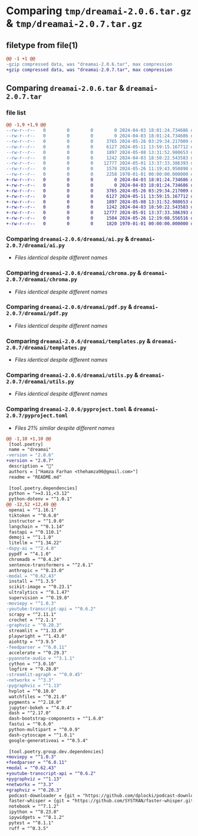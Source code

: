# Comparing `tmp/dreamai-2.0.6.tar.gz` & `tmp/dreamai-2.0.7.tar.gz`

## filetype from file(1)

```diff
@@ -1 +1 @@
-gzip compressed data, was "dreamai-2.0.6.tar", max compression
+gzip compressed data, was "dreamai-2.0.7.tar", max compression
```

## Comparing `dreamai-2.0.6.tar` & `dreamai-2.0.7.tar`

### file list

```diff
@@ -1,9 +1,9 @@
--rw-r--r--   0        0        0        0 2024-04-03 18:01:24.734686 dreamai-2.0.6/README.md
--rw-r--r--   0        0        0        0 2024-04-03 18:01:24.734686 dreamai-2.0.6/dreamai/__init__.py
--rw-r--r--   0        0        0     3765 2024-05-26 03:29:34.217009 dreamai-2.0.6/dreamai/ai.py
--rw-r--r--   0        0        0     6127 2024-05-11 13:59:15.167712 dreamai-2.0.6/dreamai/chroma.py
--rw-r--r--   0        0        0     1897 2024-05-08 13:31:52.980653 dreamai-2.0.6/dreamai/pdf.py
--rw-r--r--   0        0        0     1242 2024-04-03 18:50:22.543583 dreamai-2.0.6/dreamai/templates.py
--rw-r--r--   0        0        0    12777 2024-05-01 13:37:33.386393 dreamai-2.0.6/dreamai/utils.py
--rw-r--r--   0        0        0     1578 2024-05-26 11:19:43.950898 dreamai-2.0.6/pyproject.toml
--rw-r--r--   0        0        0     2258 1970-01-01 00:00:00.000000 dreamai-2.0.6/PKG-INFO
+-rw-r--r--   0        0        0        0 2024-04-03 18:01:24.734686 dreamai-2.0.7/README.md
+-rw-r--r--   0        0        0        0 2024-04-03 18:01:24.734686 dreamai-2.0.7/dreamai/__init__.py
+-rw-r--r--   0        0        0     3765 2024-05-26 03:29:34.217009 dreamai-2.0.7/dreamai/ai.py
+-rw-r--r--   0        0        0     6127 2024-05-11 13:59:15.167712 dreamai-2.0.7/dreamai/chroma.py
+-rw-r--r--   0        0        0     1897 2024-05-08 13:31:52.980653 dreamai-2.0.7/dreamai/pdf.py
+-rw-r--r--   0        0        0     1242 2024-04-03 18:50:22.543583 dreamai-2.0.7/dreamai/templates.py
+-rw-r--r--   0        0        0    12777 2024-05-01 13:37:33.386393 dreamai-2.0.7/dreamai/utils.py
+-rw-r--r--   0        0        0     1504 2024-05-26 12:19:08.556516 dreamai-2.0.7/pyproject.toml
+-rw-r--r--   0        0        0     1820 1970-01-01 00:00:00.000000 dreamai-2.0.7/PKG-INFO
```

### Comparing `dreamai-2.0.6/dreamai/ai.py` & `dreamai-2.0.7/dreamai/ai.py`

 * *Files identical despite different names*

### Comparing `dreamai-2.0.6/dreamai/chroma.py` & `dreamai-2.0.7/dreamai/chroma.py`

 * *Files identical despite different names*

### Comparing `dreamai-2.0.6/dreamai/pdf.py` & `dreamai-2.0.7/dreamai/pdf.py`

 * *Files identical despite different names*

### Comparing `dreamai-2.0.6/dreamai/templates.py` & `dreamai-2.0.7/dreamai/templates.py`

 * *Files identical despite different names*

### Comparing `dreamai-2.0.6/dreamai/utils.py` & `dreamai-2.0.7/dreamai/utils.py`

 * *Files identical despite different names*

### Comparing `dreamai-2.0.6/pyproject.toml` & `dreamai-2.0.7/pyproject.toml`

 * *Files 21% similar despite different names*

```diff
@@ -1,10 +1,10 @@
 [tool.poetry]
 name = "dreamai"
-version = "2.0.6"
+version = "2.0.7"
 description = "🔂"
 authors = ["Hamza Farhan <thehamza96@gmail.com>"]
 readme = "README.md"
 
 [tool.poetry.dependencies]
 python = ">=3.11,<3.12"
 python-dotenv = "^1.0.1"
@@ -12,52 +12,49 @@
 openai = "^1.16.1"
 tiktoken = "^0.6.0"
 instructor = "^1.0.0"
 langchain = "^0.1.14"
 fastapi = "^0.110.1"
 demoji = "^1.1.0"
 litellm = "^1.34.22"
-dspy-ai = "^2.4.0"
 pypdf = "^4.1.0"
 chromadb = "^0.4.24"
 sentence-transformers = "^2.6.1"
 anthropic = "^0.23.0"
-modal = "^0.62.43"
 install = "^1.3.5"
 scikit-image = "^0.23.1"
 ultralytics = "^8.1.47"
 supervision = "^0.19.0"
-moviepy = "^1.0.3"
-youtube-transcript-api = "^0.6.2"
 scrapy = "^2.11.1"
 crochet = "^2.1.1"
-graphviz = "^0.20.3"
 streamlit = "^1.33.0"
 playwright = "^1.43.0"
 aiohttp = "^3.9.5"
-feedparser = "^6.0.11"
 accelerate = "^0.29.3"
-pyannote-audio = "^3.1.1"
 cython = "^3.0.10"
 logfire = "^0.28.0"
-streamlit-agraph = "^0.0.45"
-networkx = "^3.3"
-pygraphviz = "^1.13"
 hvplot = "^0.10.0"
 watchfiles = "^0.21.0"
 pygments = "^2.18.0"
 jupyter-bokeh = "^4.0.4"
 dash = "^2.17.0"
 dash-bootstrap-components = "^1.6.0"
 fastui = "^0.6.0"
 python-multipart = "^0.0.9"
 dash-cytoscape = "^1.0.1"
 google-generativeai = "^0.5.4"
 
 [tool.poetry.group.dev.dependencies]
+moviepy = "^1.0.3"
+feedparser = "^6.0.11"
+modal = "^0.62.43"
+youtube-transcript-api = "^0.6.2"
+pygraphviz = "^1.13"
+networkx = "^3.3"
+graphviz = "^0.20.3"
 podcast-downloader = {git = "https://github.com/dplocki/podcast-downloader.git"}
 faster-whisper = {git = "https://github.com/SYSTRAN/faster-whisper.git"}
 notebook = "^7.1.2"
 ipython = "^8.23.0"
 ipywidgets = "^8.1.2"
 pytest = "^8.1.1"
 ruff = "^0.3.5"
```

